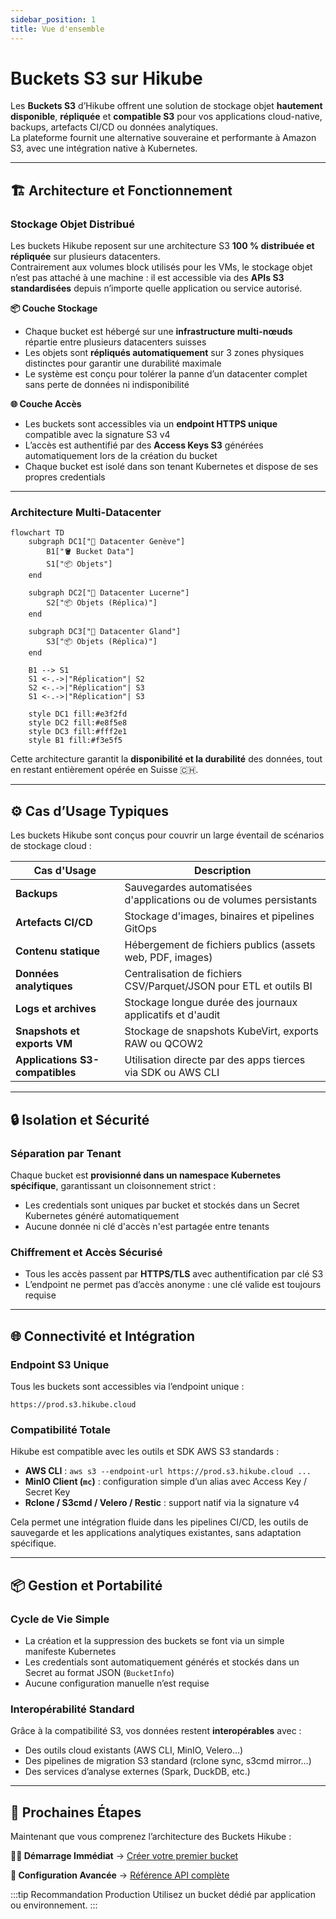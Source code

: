 ```yaml
---
sidebar_position: 1
title: Vue d'ensemble
---
```


# Buckets S3 sur Hikube

Les **Buckets S3** d’Hikube offrent une solution de stockage objet **hautement disponible**, **répliquée** et **compatible S3** pour vos applications cloud-native, backups, artefacts CI/CD ou données analytiques.  
La plateforme fournit une alternative souveraine et performante à Amazon S3, avec une intégration native à Kubernetes.

---

## 🏗️ Architecture et Fonctionnement

### **Stockage Objet Distribué**

Les buckets Hikube reposent sur une architecture S3 **100 % distribuée et répliquée** sur plusieurs datacenters.  
Contrairement aux volumes block utilisés pour les VMs, le stockage objet n’est pas attaché à une machine : il est accessible via des **APIs S3 standardisées** depuis n’importe quelle application ou service autorisé.

**📦 Couche Stockage**

- Chaque bucket est hébergé sur une **infrastructure multi-nœuds** répartie entre plusieurs datacenters suisses  
- Les objets sont **répliqués automatiquement** sur 3 zones physiques distinctes pour garantir une durabilité maximale  
- Le système est conçu pour tolérer la panne d’un datacenter complet sans perte de données ni indisponibilité

**🌐 Couche Accès**

- Les buckets sont accessibles via un **endpoint HTTPS unique** compatible avec la signature S3 v4  
- L’accès est authentifié par des **Access Keys S3** générées automatiquement lors de la création du bucket  
- Chaque bucket est isolé dans son tenant Kubernetes et dispose de ses propres credentials

---

### **Architecture Multi-Datacenter**

```mermaid
flowchart TD
    subgraph DC1["🏢 Datacenter Genève"]
        B1["🪣 Bucket Data"]
        S1["📦 Objets"]
    end

    subgraph DC2["🏢 Datacenter Lucerne"]
        S2["📦 Objets (Réplica)"]
    end

    subgraph DC3["🏢 Datacenter Gland"]
        S3["📦 Objets (Réplica)"]
    end

    B1 --> S1
    S1 <-.->|"Réplication"| S2
    S2 <-.->|"Réplication"| S3
    S1 <-.->|"Réplication"| S3

    style DC1 fill:#e3f2fd
    style DC2 fill:#e8f5e8
    style DC3 fill:#fff2e1
    style B1 fill:#f3e5f5
```

Cette architecture garantit la **disponibilité et la durabilité** des données, tout en restant entièrement opérée en Suisse 🇨🇭.

---

## ⚙️ Cas d’Usage Typiques

Les buckets Hikube sont conçus pour couvrir un large éventail de scénarios de stockage cloud :

| **Cas d'Usage**                 | **Description**                                                   |
| ------------------------------- | ----------------------------------------------------------------- |
| **Backups**                     | Sauvegardes automatisées d'applications ou de volumes persistants |
| **Artefacts CI/CD**             | Stockage d'images, binaires et pipelines GitOps                   |
| **Contenu statique**            | Hébergement de fichiers publics (assets web, PDF, images)         |
| **Données analytiques**         | Centralisation de fichiers CSV/Parquet/JSON pour ETL et outils BI |
| **Logs et archives**            | Stockage longue durée des journaux applicatifs et d'audit         |
| **Snapshots et exports VM**     | Stockage de snapshots KubeVirt, exports RAW ou QCOW2              |
| **Applications S3-compatibles** | Utilisation directe par des apps tierces via SDK ou AWS CLI       |

---

## 🔒 Isolation et Sécurité

### **Séparation par Tenant**

Chaque bucket est **provisionné dans un namespace Kubernetes spécifique**, garantissant un cloisonnement strict :

- Les credentials sont uniques par bucket et stockés dans un Secret Kubernetes généré automatiquement
- Aucune donnée ni clé d'accès n'est partagée entre tenants

### **Chiffrement et Accès Sécurisé**

- Tous les accès passent par **HTTPS/TLS** avec authentification par clé S3
- L’endpoint ne permet pas d’accès anonyme : une clé valide est toujours requise

---

## 🌐 Connectivité et Intégration

### **Endpoint S3 Unique**

Tous les buckets sont accessibles via l’endpoint unique :

```url
https://prod.s3.hikube.cloud
```

### **Compatibilité Totale**

Hikube est compatible avec les outils et SDK AWS S3 standards :

- **AWS CLI** : `aws s3 --endpoint-url https://prod.s3.hikube.cloud ...`
- **MinIO Client (`mc`)** : configuration simple d’un alias avec Access Key / Secret Key
- **Rclone / S3cmd / Velero / Restic** : support natif via la signature v4

Cela permet une intégration fluide dans les pipelines CI/CD, les outils de sauvegarde et les applications analytiques existantes, sans adaptation spécifique.

---

## 📦 Gestion et Portabilité

### **Cycle de Vie Simple**

- La création et la suppression des buckets se font via un simple manifeste Kubernetes
- Les credentials sont automatiquement générés et stockés dans un Secret au format JSON (`BucketInfo`)
- Aucune configuration manuelle n’est requise

### **Interopérabilité Standard**

Grâce à la compatibilité S3, vos données restent **interopérables** avec :

- Des outils cloud existants (AWS CLI, MinIO, Velero…)
- Des pipelines de migration S3 standard (rclone sync, s3cmd mirror…)
- Des services d’analyse externes (Spark, DuckDB, etc.)

---

## 🚀 Prochaines Étapes

Maintenant que vous comprenez l’architecture des Buckets Hikube :

**🏃‍♂️ Démarrage Immédiat**
→ [Créer votre premier bucket](./quick-start.md)

**📖 Configuration Avancée**
→ [Référence API complète](./api-reference.md)

:::tip Recommandation Production
Utilisez un bucket dédié par application ou environnement.
:::
